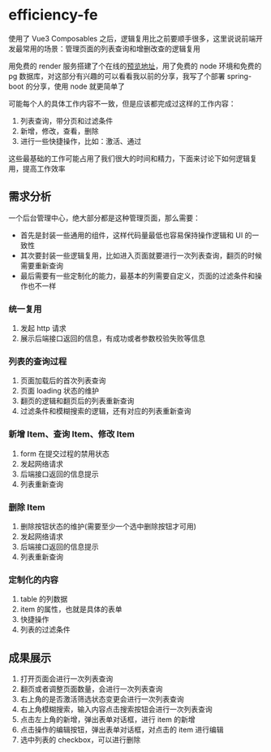 # efficiency-fe

使用了 Vue3 Composables 之后，逻辑复用比之前要顺手很多，这里说说前端开发最常用的场景：管理页面的列表查询和增删改查的逻辑复用

用免费的 render 服务搭建了个在线的[预览地址](https://efficiency-32hd.onrender.com)，用了免费的 node 环境和免费的 pg 数据库，对这部分有兴趣的可以看看我以前的分享，我写了个部署 spring-boot 的分享，使用 node 就更简单了

可能每个人的具体工作内容不一致，但是应该都完成过这样的工作内容：

1. 列表查询，带分页和过滤条件
2. 新增，修改，查看，删除
3. 进行一些快捷操作，比如：激活、通过

这些最基础的工作可能占用了我们很大的时间和精力，下面来讨论下如何逻辑复用，提高工作效率

## 需求分析

一个后台管理中心，绝大部分都是这种管理页面，那么需要：

- 首先是封装一些通用的组件，这样代码量最低也容易保持操作逻辑和 UI 的一致性
- 其次要封装一些逻辑复用，比如进入页面就要进行一次列表查询，翻页的时候需要重新查询
- 最后需要有一些定制化的能力，最基本的列需要自定义，页面的过滤条件和操作也不一样

### 统一复用

1. 发起 http 请求
2. 展示后端接口返回的信息，有成功或者参数校验失败等信息

### 列表的查询过程

1. 页面加载后的首次列表查询
2. 页面 loading 状态的维护
3. 翻页的逻辑和翻页后的列表重新查询
4. 过滤条件和模糊搜索的逻辑，还有对应的列表重新查询

### 新增 Item、查询 Item、修改 Item

 1. form 在提交过程的禁用状态
 2. 发起网络请求
 3. 后端接口返回的信息提示
 4. 列表重新查询

### 删除 Item

1. 删除按钮状态的维护(需要至少一个选中删除按钮才可用)
2. 发起网络请求
3. 后端接口返回的信息提示
4. 列表重新查询

### 定制化的内容

1. table 的列数据
2. item 的属性，也就是具体的表单
3. 快捷操作
4. 列表的过滤条件

## 成果展示

1. 打开页面会进行一次列表查询
2. 翻页或者调整页面数量，会进行一次列表查询
3. 右上角的是否激活筛选状态变更会进行一次列表查询
4. 右上角模糊搜索，输入内容点击搜索按钮会进行一次列表查询
5. 点击左上角的新增，弹出表单对话框，进行 item 的新增
6. 点击操作的编辑按钮，弹出表单对话框，对点击的 item 进行编辑
7. 选中列表的 checkbox，可以进行删除
